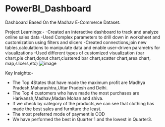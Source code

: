 # PowerBI_Dashboard
Dashboard Based On the Madhav E-Commerce Dataset.

Project Learnings:-
-Created an interactive dashboard to track and analyze online sales data
-Used Complex parameters to drill down in worksheet and customization using filters and slicers
-Created connections,join new tables,calculations to manipulate data and enable user-driven parametrs for visualizations
-Used different types of customized visualization (bar chart,pie chart,donut chart,clustered bar chart,scatter chart,area chart,
map,slicers,etc)
![image](https://github.com/Bhagyaak47/E-commerce_sales-PowerBI_Dashboard/assets/152842490/f7faf1e5-2881-42fc-819b-16779b04b69f)

Key Insights:- 
- The Top 4States that have made the maximum profit are Madhya Pradesh,Maharashtra,Uttar Pradesh and Delhi.
- The Top 4 customers who have made the most purchases are Harivansh,Madhav,Madan Mohan and shiva.
- If we check by category of the products,we can see that clothing has made the best sales and furniture the least.
- The most preferred mode of payment is COD
- We have performed the best in Quarter 1 and the lowest in Quarter3.
